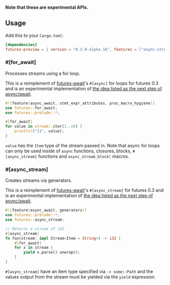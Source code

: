 
**Note that these are experimental APIs.**

## Usage

Add this to your `Cargo.toml`:

```toml
[dependencies]
futures-preview = { version = "0.3.0-alpha.16", features = ["async-stream", "nightly"] }
```

### \#\[for_await\]

Processes streams using a for loop.

This is a reimplement of [futures-await]'s `#[async]` for loops for futures 0.3 and is an experimental implementation of [the idea listed as the next step of async/await](https://github.com/rust-lang/rfcs/blob/master/text/2394-async_await.md#for-await-and-processing-streams).

```rust
#![feature(async_await, stmt_expr_attributes, proc_macro_hygiene)]
use futures::for_await;
use futures::prelude::*;

#[for_await]
for value in stream::iter(1..=5) {
    println!("{}", value);
}
```

`value` has the `Item` type of the stream passed in. Note that async for loops can only be used inside of `async` functions, closures, blocks, `#[async_stream]` functions and `async_stream_block!` macros.

### \#\[async_stream\]

Creates streams via generators.

This is a reimplement of [futures-await]'s `#[async_stream]` for futures 0.3 and is an experimental implementation of [the idea listed as the next step of async/await](https://github.com/rust-lang/rfcs/blob/master/text/2394-async_await.md#generators-and-streams).

```rust
#![feature(async_await, generators)]
use futures::prelude::*;
use futures::async_stream;

// Returns a stream of i32
#[async_stream]
fn foo(stream: impl Stream<Item = String>) -> i32 {
    #[for_await]
    for x in stream {
        yield x.parse().unwrap();
    }
}
```

`#[async_stream]` have an item type specified via `-> some::Path` and the values output from the stream must be yielded via the `yield` expression.

[futures-await]: https://github.com/alexcrichton/futures-await

